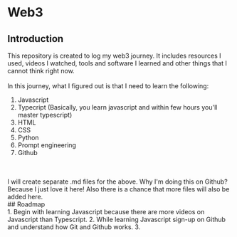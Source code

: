 # Web3
## Introduction
This repository is created to log my web3 journey. It includes resources I used, videos I watched, tools and software I learned and other things that I cannot think right now.
<br />
<br /> In this journey, what I figured out is that I need to learn the following:
1. Javascript
2. Typecript (Basically, you learn javascript and within few hours you'll master typescript)
3. HTML
4. CSS
5. Python
6. Prompt engineering
7. Github
<br />
<br /> I will create separate .md files for the above. Why I'm doing this on Github? Because I just love it here! Also there is a chance that more files will also be added here.
<br />
## Roadmap
<br />
1. Begin with learning Javascript because there are more videos on Javascript than Typescript.
2. While learning Javascript sign-up on Github and understand how Git and Github works.
3. 
